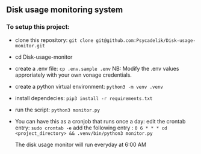 ## Disk usage monitoring system

### To setup this project:
 - clone this repository: `git clone git@github.com:Psycadelik/Disk-usage-monitor.git`
 - cd Disk-usage-monitor
 - create a .env file: `cp .env.sample .env`
   NB: Modify the .env values approriately with your own vonage credentials.
 - create a python virtual environment: `python3 -m venv .venv`
 - install dependecies: `pip3 install -r requirements.txt`
 - run the script: `python3 monitor.py`
 - You can have this as a cronjob that runs once a day:
   edit the crontab entry: `sudo crontab -e`
   add the following entry : `0 6 * * * cd <project_directory> && .venv/bin/python3 monitor.py`

   The disk usage monitor will run everyday at 6:00 AM
